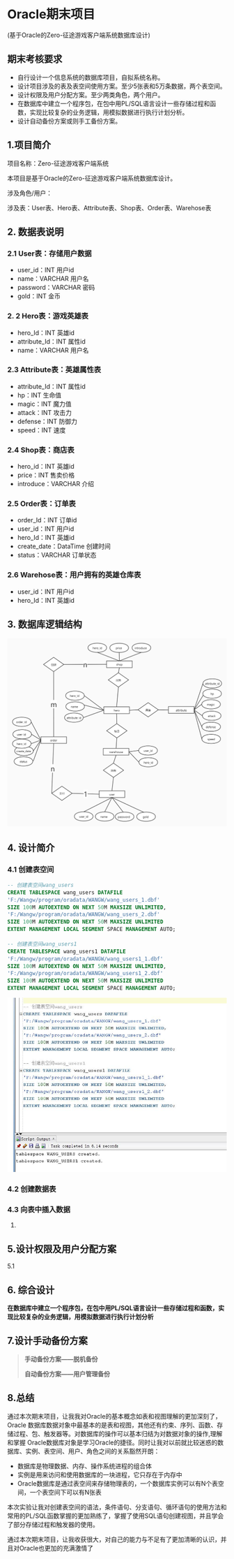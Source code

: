 # Oracle期末项目

(基于Oracle的Zero-征途游戏客户端系统数据库设计)

## 期末考核要求

- 自行设计一个信息系统的数据库项目，自拟系统名称。
- 设计项目涉及的表及表空间使用方案。至少5张表和5万条数据，两个表空间。
- 设计权限及用户分配方案。至少两类角色，两个用户。
- 在数据库中建立一个程序包，在包中用PL/SQL语言设计一些存储过程和函数，实现比较复杂的业务逻辑，用模拟数据进行执行计划分析。
- 设计自动备份方案或则手工备份方案。

## 1.项目简介

项目名称：Zero-征途游戏客户端系统

本项目是基于Oracle的Zero-征途游戏客户端系统数据库设计。

涉及角色/用户：

涉及表：User表、Hero表、Attribute表、Shop表、Order表、Warehose表

## 2. 数据表说明

### 2.1 User表：存储用户数据
   - user_id：INT 用户id
   - name：VARCHAR 用户名
   - password：VARCHAR 密码
   - gold：INT 金币
### 2. 2 Hero表：游戏英雄表 
   - hero_Id：INT 英雄id
   - attribute_Id：INT 属性id
   - name：VARCHAR 用户名
### 2.3 Attribute表：英雄属性表
   - attribute_Id：INT 属性id
   - hp：INT 生命值
   - magic：INT 魔力值
   - attack：INT 攻击力
   - defense：INT 防御力
   - speed：INT 速度
### 2.4  Shop表：商店表
   - hero_id：INT 英雄id
   - price：INT 售卖价格
   - introduce：VARCHAR 介绍
### 2.5 Order表：订单表
   - order_Id：INT 订单id
   - user_id：INT 用户id
   - hero_Id：INT 英雄id
   - create_date：DataTime 创建时间
   - status：VARCHAR 订单状态
### 2.6 Warehose表：用户拥有的英雄仓库表
   - user_id：INT 用户id
   - hero_Id：INT 英雄id



## 3. 数据库逻辑结构

![](https://raw.githubusercontent.com/GoToThePast/oracle/master/test6/img/%E6%95%B0%E6%8D%AE%E5%BA%93%E9%80%BB%E8%BE%91%E7%BB%93%E6%9E%84.jpg)







## 4. 设计简介

### 4.1 创建表空间

```sql
-- 创建表空间wang_users
CREATE TABLESPACE wang_users DATAFILE
'F:/Wangw/program/oradata/WANGW/wang_users_1.dbf'
SIZE 100M AUTOEXTEND ON NEXT 50M MAXSIZE UNLIMITED,
'F:/Wangw/program/oradata/WANGW/wang_users_2.dbf'
SIZE 100M AUTOEXTEND ON NEXT 50M MAXSIZE UNLIMITED
EXTENT MANAGEMENT LOCAL SEGMENT SPACE MANAGEMENT AUTO;

-- 创建表空间wang_users1
CREATE TABLESPACE wang_users1 DATAFILE
'F:/Wangw/program/oradata/WANGW/wang_users1_1.dbf'
SIZE 100M AUTOEXTEND ON NEXT 50M MAXSIZE UNLIMITED,
'F:/Wangw/program/oradata/WANGW/wang_users1_2.dbf'
SIZE 100M AUTOEXTEND ON NEXT 50M MAXSIZE UNLIMITED
EXTENT MANAGEMENT LOCAL SEGMENT SPACE MANAGEMENT AUTO;
```

![](https://raw.githubusercontent.com/GoToThePast/oracle/master/test6/img/创建表空间.jpg)

### 4.2 创建数据表

### 4.3 向表中插入数据

1. 



## 5.设计权限及用户分配方案

5.1

## 6. 综合设计

**在数据库中建立一个程序包，在包中用PL/SQL语言设计一些存储过程和函数，实现比较复杂的业务逻辑，用模拟数据进行执行计划分析**



## 7.设计手动备份方案

>**手动备份方案——脱机备份**
>
>**自动备份方案——用户管理备份**









## 8.总结

通过本次期末项目，让我我对Oracle的基本概念如表和视图理解的更加深刻了，Oracle 数据库数据对象中最基本的是表和视图，其他还有约束、序列、函数、存储过程、包、触发器等。对数据库的操作可以基本归结为对数据对象的操作,理解和掌握 Oracle数据库对象是学习Oracle的捷径。同时让我对以前就比较迷惑的数据库、实例、表空间、用户、角色之间的关系豁然开朗：

- 数据库是物理数据、内存、操作系统进程的组合体
- 实例是用来访问和使用数据库的一块进程，它只存在于内存中
- Oracle数据库是通过表空间来存储物理表的，一个数据库实例可以有N个表空间，一个表空间下可以有N张表

本次实验让我对创建表空间的语法，条件语句、分支语句、循环语句的使用方法和常用的PL/SQL函数掌握的更加熟练了，掌握了使用SQL语句创建视图，并且学会了部分存储过程和触发器的使用。

通过本次期末项目，让我收获很大，对自己的能力与不足有了更加清晰的认识，并且对Oracle也更加的充满激情了



